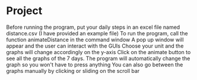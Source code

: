 # Project
Before running the program, put your daily steps in an excel file named distance.csv (I have provided an example file)
To run the program, call the function animateDistance in the command window
A pop up window will appear and the user can interact with the GUIs
Choose your unit and the graphs will change accordingly on the y-axis
Click on the animate button to see all the graphs of the 7 days. The program will automatically change the graph so you won't have to press anything 
You can also go between the graphs manually by clicking or sliding on the scroll bar
